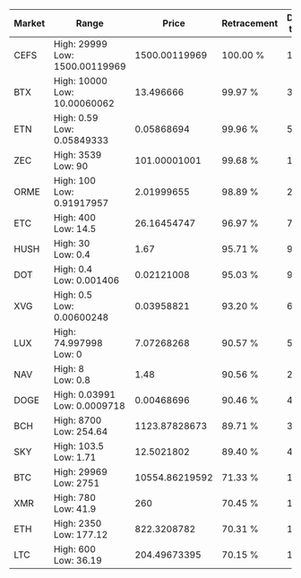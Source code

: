 | Market | Range | Price| Retracement | Doubles to 50% |
| --- | --- | --- | --- | --- |
| CEFS | High: 29999<br />Low: 1500.00119969 | 1500.00119969 | 100.00 % | 10.50 |
| BTX | High: 10000<br />Low: 10.00060062 | 13.496666 | 99.97 % | 370.83 |
| ETN | High: 0.59<br />Low: 0.05849333 | 0.05868694 | 99.96 % | 5.53 |
| ZEC | High: 3539<br />Low: 90 | 101.00001001 | 99.68 % | 17.97 |
| ORME | High: 100<br />Low: 0.91917957 | 2.01999655 | 98.89 % | 24.98 |
| ETC | High: 400<br />Low: 14.5 | 26.16454747 | 96.97 % | 7.92 |
| HUSH | High: 30<br />Low: 0.4 | 1.67 | 95.71 % | 9.10 |
| DOT | High: 0.4<br />Low: 0.001406 | 0.02121008 | 95.03 % | 9.46 |
| XVG | High: 0.5<br />Low: 0.00600248 | 0.03958821 | 93.20 % | 6.39 |
| LUX | High: 74.997998<br />Low: 0 | 7.07268268 | 90.57 % | 5.30 |
| NAV | High: 8<br />Low: 0.8 | 1.48 | 90.56 % | 2.97 |
| DOGE | High: 0.03991<br />Low: 0.0009718 | 0.00468696 | 90.46 % | 4.36 |
| BCH | High: 8700<br />Low: 254.64 | 1123.87828673 | 89.71 % | 3.98 |
| SKY | High: 103.5<br />Low: 1.71 | 12.5021802 | 89.40 % | 4.21 |
| BTC | High: 29969<br />Low: 2751 | 10554.86219592 | 71.33 % | 1.55 |
| XMR | High: 780<br />Low: 41.9 | 260 | 70.45 % | 1.58 |
| ETH | High: 2350<br />Low: 177.12 | 822.3208782 | 70.31 % | 1.54 |
| LTC | High: 600<br />Low: 36.19 | 204.49673395 | 70.15 % | 1.56 |
